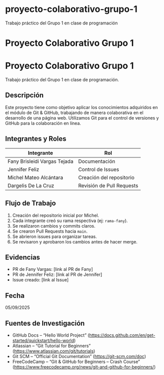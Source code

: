 # proyecto-colaborativo-grupo-1
Trabajo práctico del Grupo 1 en clase de programación
# Proyecto Colaborativo Grupo 1

# Proyecto Colaborativo Grupo 1

Trabajo práctico del Grupo 1 en clase de programación.

## Descripción

Este proyecto tiene como objetivo aplicar los conocimientos adquiridos en el módulo de Git & GitHub, trabajando de manera colaborativa en el desarrollo de una página web. Utilizamos Git para el control de versiones y GitHub para la colaboración en línea.

## Integrantes y Roles

| Integrante                  | Rol                          |
|-----------------------------|------------------------------|
| Fany Brisleidi Vargas Tejada | Documentación                |
| Jennifer Feliz               | Control de Issues            |
| Michel Mateo Alcántara       | Creación del repositorio     |
| Dargelis De La Cruz          | Revisión de Pull Requests    |

## Flujo de Trabajo

1. Creación del repositorio inicial por Michel.
2. Cada integrante creó su rama respectiva (ej: `rama-fany`).
3. Se realizaron cambios y commits claros.
4. Se crearon Pull Requests hacia `main`.
5. Se abrieron issues para organizar tareas.
6. Se revisaron y aprobaron los cambios antes de hacer merge.

## Evidencias

- PR de Fany Vargas: [link al PR de Fany]
- PR de Jennifer Feliz: [link al PR de Jennifer]
- Issue creado: [link al Issue]

## Fecha

05/09/2025

## Fuentes de Investigación

- GitHub Docs – “Hello World Project” (https://docs.github.com/en/get-started/quickstart/hello-world)
- Atlassian – “Git Tutorial for Beginners” (https://www.atlassian.com/git/tutorials)
- Git SCM – “Official Git Documentation” (https://git-scm.com/doc)
- FreeCodeCamp – “Git & GitHub for Beginners – Crash Course” (https://www.freecodecamp.org/news/git-and-github-for-beginners/)
